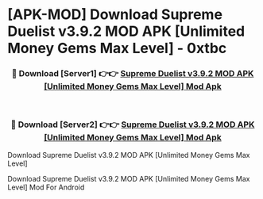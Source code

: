 # [APK-MOD] Download Supreme Duelist v3.9.2 MOD APK [Unlimited Money Gems Max Level] - 0xtbc


<div align="center">
<h3>🔴 Download [Server1] 👉👉 <a href="https://apk-comot.site?title=Supreme_Duelist_v3.9.2_MOD_APK_[Unlimited_Money_Gems_Max_Level]">Supreme Duelist v3.9.2 MOD APK [Unlimited Money Gems Max Level] Mod Apk</a></h3><br>
<h3>🔴 Download [Server2] 👉👉 <a href="https://apk-comot.site?title=Supreme_Duelist_v3.9.2_MOD_APK_[Unlimited_Money_Gems_Max_Level]">Supreme Duelist v3.9.2 MOD APK [Unlimited Money Gems Max Level] Mod Apk</a></h3>
</div>



Download Supreme Duelist v3.9.2 MOD APK [Unlimited Money Gems Max Level] 

Download Supreme Duelist v3.9.2 MOD APK [Unlimited Money Gems Max Level] Mod For Android